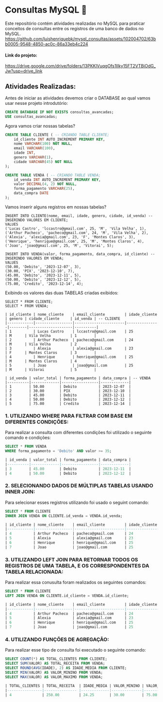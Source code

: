   # Consultas MySQL 🐬

Este repositório contém atividades realizadas no MySQL para praticar conceitos de consultas entre os registros de uma banco de dados no MySQL.
https://github.com/luishenriquebk/mysql_consultas/assets/102004702/63bb0005-9548-4850-ac0c-86a33eb4c224

#### Link do projeto: 
https://drive.google.com/drive/folders/13PKKlVuqgOfs1IIky15FT2VTBiOdG_Jw?usp=drive_link

## Atividades Realizadas:

Antes de iniciar as atividades devemos criar o DATABASE ao qual vamos usar nesse projeto introdutório:

```sql
CREATE DATABASE IF NOT EXISTS consultas_avancadas;
USE consultas_avancadas;
```

Agora vamos criar nossas tabelas?

```sql
CREATE TABLE CLIENTE ( -- CRIANDO TABLE CLIENTE;
	id_cliente INT AUTO_INCREMENT PRIMARY KEY,
    nome VARCHAR(100) NOT NULL,
    email VARCHAR(100), 
    idade INT,
    genero VARCHAR(1),
    cidade VARCHAR(45) NOT NULL
);

CREATE TABLE VENDA ( -- CRIANDO TABLE VENDA;
	id_venda INT AUTO_INCREMENT PRIMARY KEY,
    valor DECIMAL(4, 2) NOT NULL,
    forma_pagamento VARCHAR(25),
    data_compra DATE
);
```
Vamos inserir alguns registros em nossas tabelas?

```
INSERT INTO CLIENTE(nome, email, idade, genero, cidade, id_venda) -- INSERINDO VALORES EM CLIENTE;
VALUES 
('Lucas Castro', 'lccastro@gmail.com', 25, 'M', 'Vila Velha', 1),
('Arthur Pacheco', 'pacheco@gmail.com', 24, 'M', 'Vila Velha', 2),
('Alexia', 'alexia@gmail.com', 23, 'F', 'Montes Claros', 3),
('Henrique', 'henrique@gmail.com', 25, 'M', 'Montes Claros', 4),
('Joao', 'joao@gmail.com', 25, 'M', 'Vitorai', 5);

INSERT INTO VENDA(valor, forma_pagamento, data_compra, id_cliente) -- INSERINDO VALORES EM VENDA;
VALUES 
(50.00, 'Debito', '2023-12-07', 3),
(30.00, 'PIX', '2023-12-10', 7),
(45.00, 'Debito', '2023-12-11', 5),
(50.00, 'Debito', '2023-12-12', 5),
(75.00, 'Credito', '2023-12-14', 4);
```
Exibindo os valores das duas TABELAS criadas exibidos:

```
SELECT * FROM CLIENTE;
SELECT * FROM VENDA;

| id_cliente | nome_cliente    | email_cliente         | idade_cliente | genero | cidade_cliente     | id_venda | -- CLIENTE
|------------|-----------------|-----------------------|---------------|--------|--------------------|----------|
| 1          | Lucas Castro    | lccastro@gmail.com    | 25            | M      | Vila Velha         | 1        |
| 2          | Arthur Pacheco  | pacheco@gmail.com     | 24            | M      | Vila Velha         | 2        |
| 3          | Alexia          | alexia@gmail.com      | 23            | F      | Montes Claros      | 3        |
| 4          | Henrique        | henrique@gmail.com    | 25            | M      | Montes Claros      | 4        |
| 5          | Joao            | joao@gmail.com        | 25            | M      | Vitorai            | 5        |

| id_venda | valor_total | forma_pagamento | data_compra | -- VENDA
|----------|-------------|-----------------|-------------|
| 1        | 50.00       | Debito          | 2023-12-07  |
| 2        | 30.00       | PIX             | 2023-12-10  |
| 3        | 45.00       | Debito          | 2023-12-11  |
| 4        | 50.00       | Debito          | 2023-12-12  |
| 5        | 75.00       | Credito         | 2023-12-14  |
```

### 1. UTILIZANDO WHERE PARA FILTRAR COM BASE EM DIFERENTES CONDIÇÕES:

Para realizar a consulta com diferentes condições foi utilizado o seguinte comando e condições:

```sql
SELECT * FROM VENDA
WHERE forma_pagamento = 'Debito' AND valor >= 35;

| id_venda | valor_total | forma_pagamento | data_compra |
|----------|-------------|-----------------|-------------|
| 3        | 45.00       | Debito          | 2023-12-11  |
| 4        | 50.00       | Debito          | 2023-12-12  |

```

### 2. SELECIONANDO DADOS DE MÚLTIPLAS TABELAS USANDO INNER JOIN:

Para selecionar esses registros utilizando foi usado o seguint comando:

```sql
SELECT * FROM CLIENTE
INNER JOIN VENDA ON CLIENTE.id_venda = VENDA.id_venda;

| id_cliente | nome_cliente    | email_cliente         | idade_cliente | genero | cidade_cliente     | id_venda || id_venda | valor_total | forma_pagamento | data_compra | 
|------------|-----------------|-----------------------|---------------|--------|--------------------|----------||----------|-------------|-----------------|-------------|
| 4          | Arthur Pacheco  | pacheco@gmail.com     | 24            | M      | Vila Velha         | 2        || 2        | 30.00       | PIX             | 2023-12-10  |
| 5          | Alexia          | alexia@gmail.com      | 23            | F      | Montes Claros      | 3        || 3        | 45.00       | Debito          | 2023-12-11  |
| 6          | Henrique        | henrique@gmail.com    | 25            | M      | Montes Claros      | 4        || 4        | 50.00       | Debito          | 2023-12-12  |
| 7          | Joao            | joao@gmail.com        | 25            | M      | Vitorai            | 5        || 5        | 75.00       | Credito         | 2023-12-14  |

```

### 3. UTILIZANDO LEFT JOIN PARA RETORNAR TODOS OS REGISTROS DE UMA TABELA, E OS CORRESPONDENTES DA TABELA RELACIONADA:

Para realizar essa conusulta foram realizados os seguintes comandos:


```sql
SELECT * FROM CLIENTE
LEFT JOIN VENDA ON CLIENTE.id_cliente = VENDA.id_cliente;

| id_cliente | nome_cliente    | email_cliente         | idade_cliente | genero | cidade_cliente     | id_venda || id_venda | valor_total | forma_pagamento | data_compra | 
|------------|-----------------|-----------------------|---------------|--------|--------------------|----------||----------|-------------|-----------------|-------------|
| 4          | Arthur Pacheco  | pacheco@gmail.com     | 24            | M      | Vila Velha         | 2        || 2        | 30.00       | PIX             | 2023-12-10  |
| 5          | Alexia          | alexia@gmail.com      | 23            | F      | Montes Claros      | 3        || 3        | 45.00       | Debito          | 2023-12-11  |
| 6          | Henrique        | henrique@gmail.com    | 25            | M      | Montes Claros      | 4        || 4        | 50.00       | Debito          | 2023-12-12  |
| 7          | Joao            | joao@gmail.com        | 25            | M      | Vitorai            | 5        || 5        | 75.00       | Credito         | 2023-12-14  |
```

### 4. UTILIZANDO FUNÇÕES DE AGREGAÇÃO:

Para realizar esse tipo de consulta foi executado o seguinte comando:

```sql
SELECT COUNT(*) AS TOTAL_CLIENTES FROM CLIENTE;
SELECT SUM(VALOR) AS TOTAL_RECEITA FROM VENDA;
SELECT ROUND(AVG(IDADE), 2) AS IDADE_MEDIA FROM CLIENTE;
SELECT MIN(VALOR) AS VALOR_MININO FROM VENDA;
SELECT MAX(VALOR) AS VALOR_MAXIMO FROM VENDA;

| TOTAL_CLIENTES | TOTAL_RECEITA  | IDADE_MEDIA | VALOR_MININO | VALOR_MAXIMO |
|----------------|--------------- |-------------|--------------|--------------|
| 4              | 250.00         | 24.25       | 30.00        | 75.00        |
```
